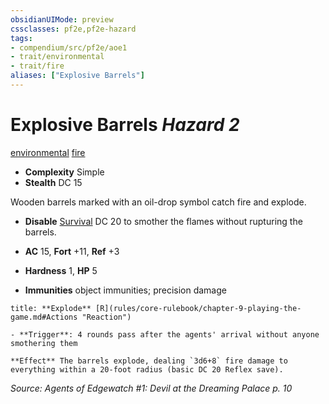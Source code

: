 ```yaml
---
obsidianUIMode: preview
cssclasses: pf2e,pf2e-hazard
tags:
- compendium/src/pf2e/aoe1
- trait/environmental
- trait/fire
aliases: ["Explosive Barrels"]
---
```

# Explosive Barrels *Hazard 2*  
[environmental](rules/traits/environmental.md "Environmental Hazard Trait")  [fire](rules/traits/fire.md "Fire Energy & Element Trait")  

- **Complexity** Simple
- **Stealth** DC 15  

Wooden barrels marked with an oil-drop symbol catch fire and explode.

- **Disable** [Survival](compendium/skills.md#Survival) DC 20 to smother the flames without rupturing the barrels.  

- **AC** 15, **Fort** +11, **Ref** +3
- **Hardness** 1, **HP** 5
- **Immunities** object immunities; precision damage

```ad-embed-ability
title: **Explode** [R](rules/core-rulebook/chapter-9-playing-the-game.md#Actions "Reaction")

- **Trigger**: 4 rounds pass after the agents' arrival without anyone smothering them

**Effect** The barrels explode, dealing `3d6+8` fire damage to everything within a 20-foot radius (basic DC 20 Reflex save).
```

*Source: Agents of Edgewatch #1: Devil at the Dreaming Palace p. 10*